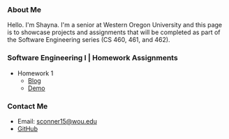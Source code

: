 ### About Me

Hello. I'm Shayna. I'm a senior at Western Oregon University and this page is to showcase projects and assignments that will be completed as part of the Software Engineering series (CS 460, 461, and 462). 

### Software Engineering I | Homework Assignments
* Homework 1
  * [Blog](HW1/README.md)
  * [Demo](https://shaynuhcon.github.io/ConnerShayna_CS460/HW1/index.html)

### Contact Me
* Email: sconner15@wou.edu
* [GitHub](https://github.com/shaynuhcon)
